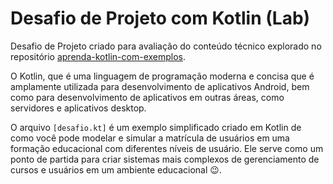 # Desafio de Projeto com Kotlin (Lab)

Desafio de Projeto criado para avaliação do conteúdo técnico explorado no repositório [aprenda-kotlin-com-exemplos](https://github.com/digitalinnovationone/aprenda-kotlin-com-exemplos). 

O Kotlin, que é uma linguagem de programação moderna e concisa que é amplamente utilizada para desenvolvimento de aplicativos Android, bem como para desenvolvimento de aplicativos em outras áreas, como servidores e aplicativos desktop. 

O arquivo ```[desafio.kt]``` é um exemplo simplificado criado em Kotlin de como você pode modelar e simular a matrícula de usuários em uma formação educacional com diferentes níveis de usuário. Ele serve como um ponto de partida para criar sistemas mais complexos de gerenciamento de cursos e usuários em um ambiente educacional 😉.
 
